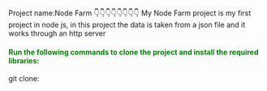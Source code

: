 Project name:Node Farm
👇👇👇👇👇👇👇👇
My Node Farm project is my first project in node js, in this project the data is taken from a json file and it works through an http server

<h4 style='color:green'>Run the following commands to clone the project and install the required libraries:</h4>
<p>git clone:</p> <a></a>
